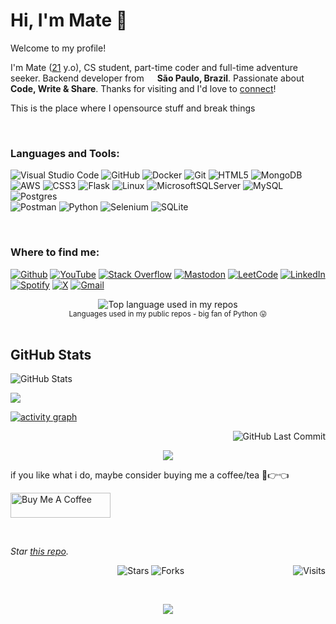 # Hi, I'm Mate 👋

Welcome to my profile! 

 I'm Mate ([21](https://github.com/dimatefps/dimatefps/commit/50f0a6be5a82bf397251be49d55e179700cefb68) y.o), CS student, part-time coder and full-time adventure seeker.
 Backend developer from <img src="https://cdn-icons-png.flaticon.com/512/197/197386.png" width="13"/> <b>São Paulo, Brazil</b>. 
Passionate about **Code, Write & Share**.
 Thanks for visiting and I'd love to [connect](https://www.linkedin.com/in/matheus-rabelo-x/)!

This is the place where I opensource stuff and break things 

  <!-- github_stats starts --><!-- github_stats ends -->

<!-- 
<h2>⚡️ A Few Quick Facts</h2>
<ul>

<li>👨‍💻 Most of my projects are available on <a href="https://github.com/dimatefps">Github</a>.</li>
</ul>

- 🔭 &nbsp;I’m currently working on something cool
- 🌱 &nbsp;I’m currently learning RestAPI, Bash, Docker

 -->

<!--<a href="https://github.com/blackcater/blackcater/blob/main/LICENSE" alt="https://github.com/blackcater/blackcater/blob/main/LICENSE"><img src="https://img.shields.io/static/v1?style=for-the-badge&label=LICENSE&message=MIT&color=000000"></a>-->

<!-- badge_plugin_end -->

<!-- A few years ago I realized that I wanted to focus my efforts on being useful. For this reason, I'm trying to contribute more and more to open-source projects, helping people on StackOverflow, Github discussions... and creating useful content to be used by developers: libraries and articles.  -->

<br />

<!--[![YouTube Channel Subscribers](https://img.shields.io/youtube/channel/subscribers/@dimatefps?logo=youtube&logoColor=red&style=for-the-badge)](https://youtube.com/dimatefps)-->

### Languages and Tools:

![Visual Studio Code](https://img.shields.io/badge/Visual%20Studio%20Code-0078d7.svg?style=for-the-badge&logo=visual-studio-code&logoColor=white)
![GitHub](https://img.shields.io/badge/github-%23121011.svg?style=for-the-badge&logo=github&logoColor=white)
![Docker](https://img.shields.io/badge/docker-%230db7ed.svg?style=for-the-badge&logo=docker&logoColor=white)
![Git](https://img.shields.io/badge/git-%23F05033.svg?style=for-the-badge&logo=git&logoColor=white)
![HTML5](https://img.shields.io/badge/html5-%23E34F26.svg?style=for-the-badge&logo=html5&logoColor=white)
![MongoDB](https://img.shields.io/badge/MongoDB-%234ea94b.svg?style=for-the-badge&logo=mongodb&logoColor=white)
![AWS](https://img.shields.io/badge/AWS-%23FF9900.svg?style=for-the-badge&logo=amazon-aws&logoColor=white) 
![CSS3](https://img.shields.io/badge/css3-%231572B6.svg?style=for-the-badge&logo=css3&logoColor=white)
![Flask](https://img.shields.io/badge/flask-%23000.svg?style=for-the-badge&logo=flask&logoColor=white)
![Linux](https://img.shields.io/badge/Linux-FCC624?style=for-the-badge&logo=linux&logoColor=black) 
![MicrosoftSQLServer](https://img.shields.io/badge/Microsoft%20SQL%20Server-CC2927?style=for-the-badge&logo=microsoft%20sql%20server&logoColor=white) 
![MySQL](https://img.shields.io/badge/mysql-4479A1.svg?style=for-the-badge&logo=mysql&logoColor=white) 
![Postgres](https://img.shields.io/badge/postgres-%23316192.svg?style=for-the-badge&logo=postgresql&logoColor=white) 	
![Postman](https://img.shields.io/badge/Postman-FF6C37?style=for-the-badge&logo=postman&logoColor=white) 
![Python](https://img.shields.io/badge/python-3670A0?style=for-the-badge&logo=python&logoColor=ffdd54) 
![Selenium](https://img.shields.io/badge/-selenium-%43B02A?style=for-the-badge&logo=selenium&logoColor=white) 
![SQLite](https://img.shields.io/badge/sqlite-%2307405e.svg?style=for-the-badge&logo=sqlite&logoColor=white)

<br>
<p></p>

<!-- 
<p align="center">
  Visitor count<br>
  <img src="https://profile-counter.glitch.me/dimatefps/count.svg" />
</p> -->

<h3>Where to find me:</h3>

<a href="https://github.com/dimatefps" target="_blank"><img alt="Github" src="https://img.shields.io/badge/GitHub-%2312100E.svg?&style=for-the-badge&logo=Github&logoColor=white" /></a>
[![YouTube](https://img.shields.io/badge/YouTube-%23FF0000.svg?style=for-the-badge&logo=YouTube&logoColor=white)](https://www.youtube.com/@dimatefps)
[![Stack Overflow](https://img.shields.io/badge/-Stackoverflow-FE7A16?style=for-the-badge&logo=stack-overflow&logoColor=white)](https://stackoverflow.com/users/20678200/dimate)
[![Mastodon](https://img.shields.io/badge/-MASTODON-%232B90D9?style=for-the-badge&logo=mastodon&logoColor=white)](https://img.shields.io/badge/Mastodon-%40dimate-blueviolet)
[![LeetCode](https://img.shields.io/badge/LeetCode-000000?style=for-the-badge&logo=LeetCode&logoColor=#d16c06)](https://leetcode.com/u/YKPp3lXWs1/)
[![LinkedIn](https://img.shields.io/badge/linkedin-%230077B5.svg?style=for-the-badge&logo=linkedin&logoColor=white)](https://www.linkedin.com/in/matheus-rabelo-x)
[![Spotify](https://img.shields.io/badge/Spotify-1ED760?style=for-the-badge&logo=spotify&logoColor=white)](https://open.spotify.com/user/pt4h6qdh52knvf5xta5qzxd74)
[![X](https://img.shields.io/badge/X-%23000000.svg?style=for-the-badge&logo=X&logoColor=white)](https://twitter.com/dimatefps)
[![Gmail](https://img.shields.io/badge/Gmail-D14836?style=for-the-badge&logo=gmail&logoColor=white&link=mailto:matheusryan406+github@gmail.com)](mailto:matheusryan406+github@gmail.com)
<!-- <a href="https://medium.com/@dimatefps" target="_blank"><img alt="Medium" src="https://img.shields.io/badge/medium-%2312100E.svg?&style=for-the-badge&logo=medium&logoColor=white" /></a> -->
<!-- [![Dev.to blog](https://img.shields.io/badge/dev.to-0A0A0A?style=for-the-badge&logo=dev.to&logoColor=white)](https://dev.to/dimatefps) -->
<!-- [![Instagram Badge](https://img.shields.io/badge/Instagram-%23E4405F.svg?style=for-the-badge&logo=Instagram&logoColor=white)](https://instagram.com/dimatefps) -->

<!-- ```
  ____                  ____                      
 / __ \___  ___ ___    / __/__  __ _____________  
/ /_/ / _ \/ -_) _ \  _\ \/ _ \/ // / __/ __/ -_) 
\____/ .__/\__/_//_/ /___/\___/\_,_/_/  \__/\__/  
   _/_/                  __  __   _               
  / __/  _____ ______ __/ /_/ /  (_)__  ___ _     
 / _/| |/ / -_) __/ // / __/ _ \/ / _ \/ _ `/ _ _ 
/___/|___/\__/_/  \_, /\__/_//_/_/_//_/\_, (_|_|_)
                 /___/                /___/       
``` -->

<!--
### Portfolio

> *pending...*
-->
<!-- <img src='https://user-images.githubusercontent.com/5713670/87202985-820dcb80-c2b6-11ea-9f56-7ec461c497c3.gif' width='200'> -->

<div align="center">
  <img width="" src="https://github-readme-stats.vercel.app/api/top-langs/?username=dimatefps&layout=compact&hide_title=1&card_width=300" alt="Top language used in my repos" />
  <br />
  <small>Languages used in my public repos - big fan of Python 😛</small>
  <br />
  <br />
</div>

<h2>GitHub Stats</h2>
<p><img src="https://github-readme-stats.vercel.app/api?username=dimatefps&amp;show_icons=true" alt="GitHub Stats"></p>

<img src="https://github-profile-trophy.vercel.app/?username=dimatefps">

[![activity graph](https://github-readme-activity-graph.vercel.app/graph?username=dimatefps&theme=github-dark-dimmed&custom_title=Mate%20Activity%20Graph&hide_border=true)](https://github.com/ashutosh00710/github-readme-activity-graph)

<!-- 
<h1><img src="https://emojis.slackmojis.com/emojis/images/1531849430/4246/blob-sunglasses.gif?1531849430" width="30"></h1> -->

<p align="right">
<img src="https://img.shields.io/github/last-commit/dimatefps/dimatefps" alt="GitHub Last Commit">
</p>


<!--
<p align="center">
  <img src="https://spotify-github-profile.kittinanx.com/api/view?uid=pt4h6qdh52knvf5xta5qzxd74&cover_image=true&theme=novatorem&show_offline=true&background_color=121212&interchange=false&bar_color=53b14f&bar_color_cover=false">
</p>

<p align="center">
  <img src="https://spotify-recently-played-readme.vercel.app/api?user=pt4h6qdh52knvf5xta5qzxd74&count=5">
</p>
-->

<!--END_SECTION:waka-simple-->
<!--
Liked it ?

*ERC-20 / EVM: **---***

*BTC: **---***-->

<p align="center">
  <img src="https://capsule-render.vercel.app/api?type=waving&color=gradient&height=60&section=footer"/>
</p>

<!-- “Wisdom tells me I am nothing. Love tells me I am everything. And between the two my life flows.” ― Nisargadatta Maharaj -->
<!-- Continuous Improvement Programme - CIP -->

<div>

<!-- for freelance work? do reach, [email](mailto:matheusryan406@gmail.com) :) -->

if you like what i do, maybe consider buying me a coffee/tea 🥺👉👈

<p>
<a href="https://www.buymeacoffee.com/dimate" target="_blank" rel="noreferrer nofollow">
    <img src="https://cdn.buymeacoffee.com/buttons/default-red.png" alt="Buy Me A Coffee" height="40" width="160" >
  </a>
</p>

<br>

*Star [this repo](https://github.com/dimatefps/dimatefps).*

<a href="https://visitor-badge.laobi.icu/badge?page_id=dimatefps.visitor-badge&title=Visits"><img src="https://visitor-badge.laobi.icu/badge?page_id=dimatefps.visitor-badge&title=Visits" align="right" alt="Visits"></a>

<p align="center"> 
<img alt="Stars" src="https://img.shields.io/github/stars/dimatefps/dimatefps?style=flat-square&labelColor=343b41"/> <img alt="Forks" src="https://img.shields.io/github/forks/dimatefps/dimatefps?style=flat-square&labelColor=343b41"/></p>
<br>
<p align="center">
<a href="https://github.com/dimatefps" alt="https://github.com/dimatefps"><img src="https://img.shields.io/static/v1?style=for-the-badge&label=CREATED%20BY&message=Mate&color=000000"></a>
</p>